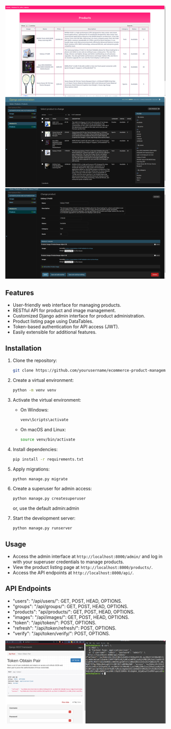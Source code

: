 ![Product Listing Page](screenshot01.png)
![Admin Products Page](screenshot02.png)
![Admin Product Page](screenshot03.png)

## Features

- User-friendly web interface for managing products.
- RESTful API for product and image management.
- Customized Django admin interface for product administration.
- Product listing page using DataTables.
- Token-based authentication for API access (JWT).
- Easily extensible for additional features.

## Installation

1. Clone the repository:

   ```bash
   git clone https://github.com/yourusername/ecommerce-product-management.git
   ```

2. Create a virtual environment:

   ```bash
   python -m venv venv
   ```

3. Activate the virtual environment:

   - On Windows:

     ```bash
     venv\Scripts\activate
     ```

   - On macOS and Linux:

     ```bash
     source venv/bin/activate
     ```

4. Install dependencies:

   ```bash
   pip install -r requirements.txt
   ```

5. Apply migrations:

   ```bash
   python manage.py migrate
   ```

6. Create a superuser for admin access:

   ```bash
   python manage.py createsuperuser
   ```
   or, use the default admin:admin

7. Start the development server:

   ```bash
   python manage.py runserver
   ```

## Usage

- Access the admin interface at `http://localhost:8000/admin/` and log in with your superuser credentials to manage products.
- View the product listing page at `http://localhost:8000/products/`.
- Access the API endpoints at `http://localhost:8000/api/`.

## API Endpoints

- "users": "/api/users/": GET, POST, HEAD, OPTIONS.
- "groups": "/api/groups/": GET, POST, HEAD, OPTIONS.
- "products": "api/products/": GET, POST, HEAD, OPTIONS.
- "images": "/api/images/": GET, POST, HEAD, OPTIONS.
- "token": "/api/token/": POST, OPTIONS.
- "refresh": "/api/token/refresh/": POST, OPTIONS.
- "verify": "/api/token/verify/": POST, OPTIONS.

![API Token Obtain Pair Page](screenshot04.png)